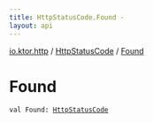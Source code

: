 ```yaml
---
title: HttpStatusCode.Found - 
layout: api
---
```


<div class='api-docs-breadcrumbs'><a href="../index.html">io.ktor.http</a> / <a href="index.html">HttpStatusCode</a> / <a href="./-found.html">Found</a></div>

# Found

<div class="signature"><code><span class="keyword">val </span><span class="identifier">Found</span><span class="symbol">: </span><a href="index.html"><span class="identifier">HttpStatusCode</span></a></code></div>

